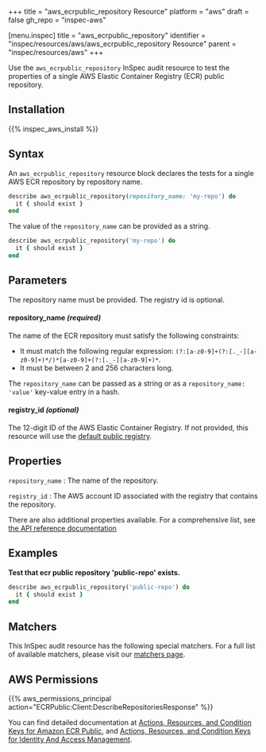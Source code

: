 +++
title = "aws_ecrpublic_repository Resource"
platform = "aws"
draft = false
gh_repo = "inspec-aws"

[menu.inspec]
title = "aws_ecrpublic_repository"
identifier = "inspec/resources/aws/aws_ecrpublic_repository Resource"
parent = "inspec/resources/aws"
+++

Use the `aws_ecrpublic_repository` InSpec audit resource to test the properties of a single AWS Elastic Container Registry (ECR) public repository.

## Installation

{{% inspec_aws_install %}}

## Syntax

An `aws_ecrpublic_repository` resource block declares the tests for a single AWS ECR repository by repository name.

```ruby
describe aws_ecrpublic_repository(repository_name: 'my-repo') do
  it { should exist }
end
```

The value of the `repository_name` can be provided as a string.

```ruby
describe aws_ecrpublic_repository('my-repo') do
  it { should exist }
end
```

## Parameters

The repository name must be provided. The registry id is optional.

#### repository_name _(required)_

The name of the ECR repository must satisfy the following constraints:

- It must match the following regular expression: `(?:[a-z0-9]+(?:[._-][a-z0-9]+)*/)*[a-z0-9]+(?:[._-][a-z0-9]+)*`.
- It must be between 2 and 256 characters long.

The `repository_name` can be passed as a string or as a `repository_name: 'value'` key-value entry in a hash.

#### registry_id _(optional)_

The 12-digit ID of the AWS Elastic Container Registry. If not provided, this resource will use the [default public registry](https://docs.aws.amazon.com/AmazonECRPublic/latest/APIReference/API_DescribeRepositories.html).

## Properties

`repository_name`
: The name of the repository.

`registry_id`
: The AWS account ID associated with the registry that contains the repository.


There are also additional properties available. For a comprehensive list, see [the API reference documentation](https://docs.aws.amazon.com/AmazonECRPublic/latest/APIReference/API_Repository.html)

## Examples

**Test that ecr public repository 'public-repo' exists.**

```ruby
describe aws_ecrpublic_repository('public-repo') do
  it { should exist }
end
```

## Matchers

This InSpec audit resource has the following special matchers. For a full list of available matchers, please visit our [matchers page](https://www.inspec.io/docs/reference/matchers/).

## AWS Permissions

{{% aws_permissions_principal action="ECRPublic:Client:DescribeRepositoriesResponse" %}}

You can find detailed documentation at [Actions, Resources, and Condition Keys for Amazon ECR Public](https://docs.aws.amazon.com/AmazonECRPublic/latest/APIReference/API_Repository.html), and [Actions, Resources, and Condition Keys for Identity And Access Management](https://docs.aws.amazon.com/IAM/latest/UserGuide/list_identityandaccessmanagement.html).
